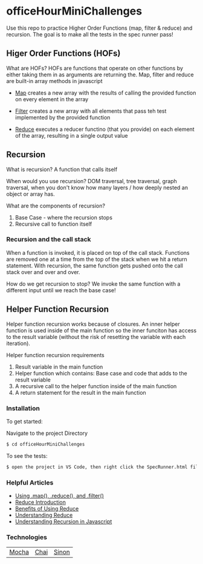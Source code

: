 # officeHourMiniChallenges

Use this repo to practice Higher Order Functions (map, filter & reduce) and recursion. The goal is to make all the tests in the spec runner pass!

## Higer Order Functions (HOFs)

What are HOFs? HOFs are functions that operate on other functions by either taking them in as arguments are returning the. Map, filter and reduce are built-in array methods in javascript

- <a href="https://developer.mozilla.org/en-US/docs/Web/JavaScript/Reference/Global_Objects/Array/map">Map</a> creates a new array with the results of calling the provided function on every element in the array

- <a href="https://developer.mozilla.org/en-US/docs/Web/JavaScript/Reference/Global_Objects/Array/filter">Filter</a> creates a new array with all elements that pass teh test implemented by the provided function

- <a href="https://developer.mozilla.org/en-US/docs/Web/JavaScript/Reference/Global_Objects/Array/reduce">Reduce</a> executes a reducer functino (that you provide) on each element of the array, resulting in a single output value

## Recursion

What is recursion? A function that calls itself

When would you use recursion? DOM traversal, tree traversal, graph traversal, when you don't know how many layers / how deeply nested an object or array has.

What are the components of recursion?

1. Base Case - where the recursion stops
2. Recursive call to function itself

### Recursion and the call stack

When a function is invoked, it is placed on top of the call stack. Functions are removed one at a time from the top of the stack when we hit a return statement. With recursion, the same function gets pushed onto the call stack over and over and over.

How do we get recursion to stop? We invoke the same function with a different input until we reach the base case!

## Helper Function Recursion

Helper function recursion works because of closures. An inner helper function is used inside of the main function so the inner funciton has access to the result variable (without the risk of resetting the variable with each iteration).

Helper function recursion requirements

1. Result variable in the main function
2. Helper function which contains: Base case and code that adds to the result variable
3. A recursive call to the helper function inside of the main function
4. A return statement for the result in the main function

### Installation

To get started:

Navigate to the project Directory

```sh
$ cd officeHourMiniChallenges
```

To see the tests:

```sh
$ open the project in VS Code, then right click the SpecRunner.html file and select the "Open with Live Server Option" OR drag the SpecRunner.html file into a browser then press ENTER
```

### Helpful Articles

- <a href="https://medium.com/poka-techblog/simplify-your-javascript-use-map-reduce-and-filter-bd02c593cc2d">Using .map(), .reduce(), and .filter()</a>
- <a href="https://codeburst.io/learn-understand-javascripts-reduce-function-b2b0406efbdc">Reduce Introduction</a>
- <a href="https://medium.com/@dave_lunny/reduce-your-fears-about-array-reduce-629b334ab945">Benefits of Using Reduce</a>
- <a href="https://www.digitalocean.com/community/tutorials/js-finally-understand-reduce">Understanding Reduce</a>
- <a href="https://www.thecodingdelight.com/understanding-recursion-javascript/">Understanding Recursion in Javascript</a>

### Technologies

<table style="width:50%">
  <tr>
    <td><a href="https://mochajs.org/">Mocha</a></td>
    <td><a href="https://www.chaijs.com/">Chai</a></td>
     <td><a href="https://sinonjs.org/">Sinon</a></td>
  </tr>
</table>
